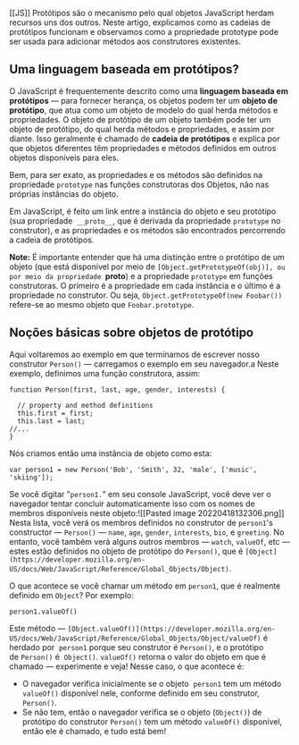 [[JS]]
Protótipos são o mecanismo pelo qual objetos JavaScript herdam recursos uns dos outros. Neste artigo, explicamos como as cadeias de protótipos funcionam e observamos como a propriedade prototype pode ser usada para adicionar métodos aos construtores existentes.
## Uma linguagem baseada em protótipos?

O JavaScript é frequentemente descrito como uma **linguagem baseada em protótipos** — para fornecer herança, os objetos podem ter um **objeto de protótipo**, que atua como um objeto de modelo do qual herda métodos e propriedades. O objeto de protótipo de um objeto também pode ter um objeto de protótipo, do qual herda métodos e propriedades, e assim por diante. Isso geralmente é chamado de **cadeia de protótipos** e explica por que objetos diferentes têm propriedades e métodos definidos em outros objetos disponíveis para eles.

Bem, para ser exato, as propriedades e os métodos são definidos na propriedade `prototype` nas funções construtoras dos Objetos, não nas próprias instâncias do objeto.

Em JavaScript, é feito um link entre a instância do objeto e seu protótipo (sua propriedade  `__proto__`, que é derivada da propriedade `prototype` no construtor), e as propriedades e os métodos são encontrados percorrendo a cadeia de protótipos.


**Note:** É importante entender que há uma distinção entre o protótipo de um objeto (que está disponível por meio de `[Object.getPrototypeOf(obj)], ou por meio da propriedade `__proto__) e a propriedade `prototype` em funções construtoras. O primeiro é a propriedade em cada instância e o último é a propriedade no construtor. Ou seja, `Object.getPrototypeOf(new Foobar())` refere-se ao mesmo objeto que `Foobar.prototype`.

## Noções básicas sobre objetos de protótipo

Aqui voltaremos ao exemplo em que terminamos de escrever nosso construtor `Person()` — carregamos o exemplo em seu navegador.a
Neste exemplo, definimos uma função construtora, assim:

```
function Person(first, last, age, gender, interests) {

  // property and method definitions
  this.first = first;
  this.last = last;
//...
}
```

Nós criamos então uma instância de objeto como esta:

```
var person1 = new Person('Bob', 'Smith', 32, 'male', ['music', 'skiing']);
```

Se você digitar "`person1.`" em seu console JavaScript, você deve ver o navegador tentar concluir automaticamente isso com os nomes de membros disponíveis neste objeto:![[Pasted image 20220418132306.png]]
Nesta lista, você verá os membros definidos no construtor de `person1`'s constructor — `Person()` — `name`, `age`, `gender`, `interests`, `bio`, e `greeting`. No entanto, você também verá alguns outros membros — `watch`, `valueOf`, etc — estes estão definidos no objeto de protótipo do `Person()`, que é `[Object](https://developer.mozilla.org/en-US/docs/Web/JavaScript/Reference/Global_Objects/Object)`.

O que acontece se você chamar um método em `person1`, que é realmente definido em `Object`? Por exemplo:

```
person1.valueOf()
```

Este método — `[Object.valueOf()](https://developer.mozilla.org/en-US/docs/Web/JavaScript/Reference/Global_Objects/Object/valueOf)` é herdado por  `person1` porque seu construtor é `Person()`, e o protótipo de `Person()` é  `Object()`. `valueOf()` retorna o valor do objeto em que é chamado — experimente e veja! Nesse caso, o que acontece é:

-   O navegador verifica inicialmente se o objeto  `person1` tem um método  `valueOf()` disponível nele, conforme definido em seu construtor, `Person()`.
-   Se não tem, então o navegador verifica se o objeto (`Object()`) de protótipo do construtor `Person()` tem um método `valueOf()` disponível, então ele é chamado, e tudo está bem!